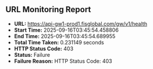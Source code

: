 ## URL Monitoring Report

- **URL:** https://api-gw1-prod1.fisglobal.com/gw/v1/health
- **Start Time:** 2025-09-16T03:45:54.458806
- **End Time:** 2025-09-16T03:45:54.689955
- **Total Time Taken:** 0.231149 seconds
- **HTTP Status Code:** 403
- **Status:** Failure
- **Failure Reason:** HTTP Status Code: 403
